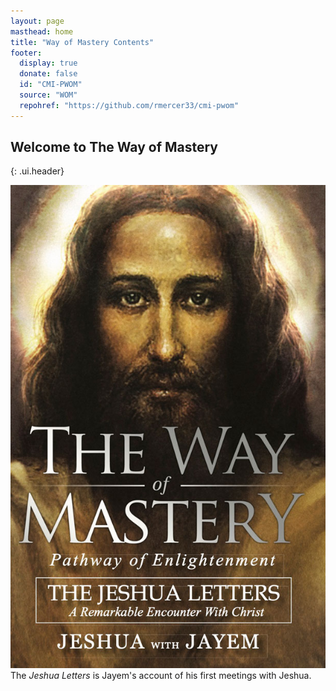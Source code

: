 ```yaml
---
layout: page
masthead: home
title: "Way of Mastery Contents"
footer:
  display: true
  donate: false
  id: "CMI-PWOM"
  source: "WOM"
  repohref: "https://github.com/rmercer33/cmi-pwom"
---
```


## Welcome to The Way of Mastery
{: .ui.header}

<div id="page-contents">
  <div class="ui three cards">
    <div class="card">
      <a href="#" data-book="lj" class="toc-modal-open image">
        <!-- <img src="/t/wom/public/img/wom/tjlN-big.jpg"> -->
        <img src="/public/img/wom/tjlN-big.jpg">
      </a>
      <div class="content">
        <div class="description">
          The <em>Jeshua Letters</em> is Jayem's account of his first meetings with Jeshua.
        </div>
      </div>
    </div>
  </div>
</div>
